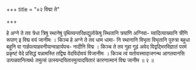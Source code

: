 +++
title = "०२ विद्मा ते"

+++

हे अग्ने ते तव त्रेधा त्रिषु स्थानेषु पृथिव्यन्तरिक्षद्युलोकेषु स्थितानि त्रयाणि अग्निवा- य्वादित्याख्यानि त्रीणि रूपाण् इ विद्म वयं जानीमः । किञ्च हे अग्ने ते तव धाम धामा- नि स्थानानि विभृता विभृतानि पुरुत्रा बहुधा बहूनि वा गार्हपत्याहवनीयान्वाहार्यपच- नादीनि विद्म । किञ्च ते तव गुहा गूढं अवेद विद्वद्भिरविज्ञातं परमं प्रकृष्टं वेदे प्रसिद्धं यन्नामस्ति तद्विद्म वेदविदोवयं विजानीमः । किञ्च त्वं यतोयस्मादाजगन्थ आगतवानसि उत्पन्नवानित्यर्थः तमुत्सं उत्स्यन्दयितारमुत्पादयितारं कारणात्मानं विद्म जानीम ॥ २ ॥